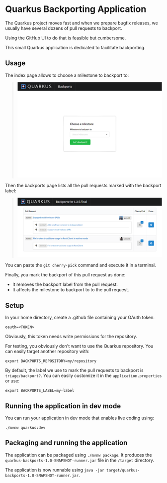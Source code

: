 # Quarkus Backporting Application

The Quarkus project moves fast and when we prepare bugfix releases,
we usually have several dozens of pull requests to backport.

Using the GitHub UI to do that is feasible but cumbersome.

This small Quarkus application is dedicated to facilitate backporting.

## Usage

The index page allows to choose a milestone to backport to:

> ![Index Page](/documentation/screenshots/index.png?raw=true "Index Page")

Then the backports page lists all the pull requests marked with the backport label:

> ![Backports Page](/documentation/screenshots/backports.png?raw=true "Index Page")

You can paste the `git cherry-pick` command and execute it in a terminal.

Finally, you mark the backport of this pull request as done:

 * It removes the backport label from the pull request.
 * It affects the milestone to backport to to the pull request.

## Setup

In your home directory, create a .github file containing your OAuth token:

```
oauth=<TOKEN>
```

Obviously, this token needs write permissions for the repository.

For testing, you obviously don't want to use the Quarkus repository.
You can easily target another repository with:

```
export BACKPORTS_REPOSITORY=my/repository
```

By default, the label we use to mark the pull requests to backport is `triage/backport?`.
You can easily customize it in the `application.properties` or use:

```
export BACKPORTS_LABEL=my-label
```

## Running the application in dev mode

You can run your application in dev mode that enables live coding using:
```
./mvnw quarkus:dev
```

## Packaging and running the application

The application can be packaged using `./mvnw package`.
It produces the `quarkus-backports-1.0-SNAPSHOT-runner.jar` file in the `/target` directory.

The application is now runnable using `java -jar target/quarkus-backports-1.0-SNAPSHOT-runner.jar`.
